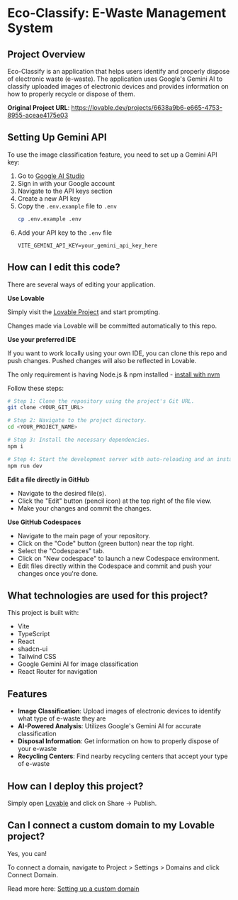 # Eco-Classify: E-Waste Management System

## Project Overview

Eco-Classify is an application that helps users identify and properly dispose of electronic waste (e-waste). The application uses Google's Gemini AI to classify uploaded images of electronic devices and provides information on how to properly recycle or dispose of them.

**Original Project URL**: https://lovable.dev/projects/6638a9b6-e665-4753-8955-aceae4175e03

## Setting Up Gemini API

To use the image classification feature, you need to set up a Gemini API key:

1. Go to [Google AI Studio](https://ai.google.dev/)
2. Sign in with your Google account
3. Navigate to the API keys section
4. Create a new API key
5. Copy the `.env.example` file to `.env`
   ```bash
   cp .env.example .env
   ```
6. Add your API key to the `.env` file
   ```
   VITE_GEMINI_API_KEY=your_gemini_api_key_here
   ```

## How can I edit this code?

There are several ways of editing your application.

**Use Lovable**

Simply visit the [Lovable Project](https://lovable.dev/projects/6638a9b6-e665-4753-8955-aceae4175e03) and start prompting.

Changes made via Lovable will be committed automatically to this repo.

**Use your preferred IDE**

If you want to work locally using your own IDE, you can clone this repo and push changes. Pushed changes will also be reflected in Lovable.

The only requirement is having Node.js & npm installed - [install with nvm](https://github.com/nvm-sh/nvm#installing-and-updating)

Follow these steps:

```sh
# Step 1: Clone the repository using the project's Git URL.
git clone <YOUR_GIT_URL>

# Step 2: Navigate to the project directory.
cd <YOUR_PROJECT_NAME>

# Step 3: Install the necessary dependencies.
npm i

# Step 4: Start the development server with auto-reloading and an instant preview.
npm run dev
```

**Edit a file directly in GitHub**

- Navigate to the desired file(s).
- Click the "Edit" button (pencil icon) at the top right of the file view.
- Make your changes and commit the changes.

**Use GitHub Codespaces**

- Navigate to the main page of your repository.
- Click on the "Code" button (green button) near the top right.
- Select the "Codespaces" tab.
- Click on "New codespace" to launch a new Codespace environment.
- Edit files directly within the Codespace and commit and push your changes once you're done.

## What technologies are used for this project?

This project is built with:

- Vite
- TypeScript
- React
- shadcn-ui
- Tailwind CSS
- Google Gemini AI for image classification
- React Router for navigation

## Features

- **Image Classification**: Upload images of electronic devices to identify what type of e-waste they are
- **AI-Powered Analysis**: Utilizes Google's Gemini AI for accurate classification
- **Disposal Information**: Get information on how to properly dispose of your e-waste
- **Recycling Centers**: Find nearby recycling centers that accept your type of e-waste

## How can I deploy this project?

Simply open [Lovable](https://lovable.dev/projects/6638a9b6-e665-4753-8955-aceae4175e03) and click on Share -> Publish.

## Can I connect a custom domain to my Lovable project?

Yes, you can!

To connect a domain, navigate to Project > Settings > Domains and click Connect Domain.

Read more here: [Setting up a custom domain](https://docs.lovable.dev/tips-tricks/custom-domain#step-by-step-guide)
